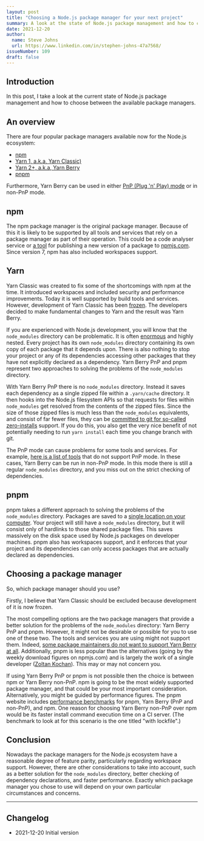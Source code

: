 ```yaml
---
layout: post
title: "Choosing a Node.js package manager for your next project"
summary: A look at the state of Node.js package management and how to choose between the available package managers.
date: 2021-12-20
author:
  name: Steve Johns
  url: https://www.linkedin.com/in/stephen-johns-47a7568/
issueNumber: 109
draft: false
---
```


## Introduction

In this post, I take a look at the current state of Node.js package management and how to choose between the available package managers.

## An overview

There are four popular package managers available now for the Node.js ecosystem:

- [npm](https://docs.npmjs.com/cli/v8/commands/npm)
- [Yarn 1, a.k.a, Yarn Classic)](https://classic.yarnpkg.com/lang/en/)
- [Yarn 2+, a.k.a, Yarn Berry](https://yarnpkg.com/)
- [pnpm](https://pnpm.io/)

Furthermore, Yarn Berry can be used in either [PnP (Plug 'n' Play) mode](https://yarnpkg.com/features/pnp) or in non-PnP mode.

## npm

The npm package manager is the original package manager. Because of this it is likely to be supported by all tools and services that rely on a package manager as part of their operation. This could be a code analyser service or [a tool](https://github.com/sindresorhus/np) for publishing a new version of a package to [npmjs.com](https://www.npmjs.com/). Since version 7, npm has also included workspaces support.

## Yarn

Yarn Classic was created to fix some of the shortcomings with npm at the time. It introduced workspaces and included security and performance improvements. Today it is well supported by build tools and services. However, development of Yarn Classic has been [frozen](https://github.com/yarnpkg/yarn). The developers decided to make fundamental changes to Yarn and the result was Yarn Berry.

If you are experienced with Node.js development, you will know that the `node_modules` directory can be problematic. It is often [enormous](https://devrant.com/rants/760537/heaviest-objects-in-the-universe) and highly nested. Every project has its own `node_modules` directory containing its own copy of each package that it depends upon. There is also nothing to stop your project or any of its dependencies accessing other packages that they have not explicitly declared as a dependency. Yarn Berry PnP and pnpm represent two approaches to solving the problems of the `node_modules` directory.

With Yarn Berry PnP there is no `node_modules` directory. Instead it saves each dependency as a single zipped file within a `.yarn/cache` directory. It then hooks into the Node.js filesystem APIs so that requests for files within `node_modules` get resolved from the contents of the zipped files. Since the size of those zipped files is much less than the `node_modules` equivalents, and consist of far fewer files, they can be [committed to git for so-called zero-installs](https://yarnpkg.com/features/zero-installs) support. If you do this, you also get the very nice benefit of not potentially needing to run `yarn install` each time you change branch with git.

The PnP mode can cause problems for some tools and services. For example, [here is a list of tools](https://yarnpkg.com/features/pnp#incompatible) that do not support PnP mode. In these cases, Yarn Berry can be run in non-PnP mode. In this mode there is still a regular `node_modules` directory, and you miss out on the strict checking of dependencies.

## pnpm

pnpm takes a different approach to solving the problems of the `node_modules` directory. Packages are saved to a [single location on your computer](https://pnpm.io/motivation). Your project will still have a `node_modules` directory, but it will consist only of hardlinks to those shared package files. This saves massively on the disk space used by Node.js packages on developer machines. pnpm also has workspaces support, and it enforces that your project and its dependencies can only access packages that are actually declared as dependencies.

## Choosing a package manager

So, which package manager should you use?

Firstly, I believe that Yarn Classic should be excluded because development of it is now frozen.

The most compelling options are the two package managers that provide a better solution for the problems of the `node_modules` directory: Yarn Berry PnP and pnpm. However, it might not be desirable or possible for you to use one of these two. The tools and services you are using might not support them. Indeed, [some package maintainers do not want to support Yarn Berry at all](https://github.com/sindresorhus/np/issues/612). Additionally, pnpm is less popular than the alternatives (going by the weekly download figures on npmjs.com) and is largely the work of a single developer ([Zoltan Kochan](https://twitter.com/zoltankochan)). This may or may not concern you.

If using Yarn Berry PnP or pnpm is not possible then the choice is between npm or Yarn Berry non-PnP. npm is going to be the most widely supported package manager, and that could be your most important consideration. Alternatively, you might be guided by performance figures. The pnpm website includes [performance benchmarks](https://pnpm.io/benchmarks) for pnpm, Yarn Berry (PnP and non-PnP), and npm. One reason for choosing Yarn Berry non-PnP over npm would be its faster install command execution time on a CI server. (The benchmark to look at for this scenario is the one titled "with lockfile".)

## Conclusion

Nowadays the package managers for the Node.js ecosystem have a reasonable degree of feature parity, particularly regarding workspace support. However, there are other considerations to take into account, such as a better solution for the `node_modules` directory, better checking of dependency declarations, and faster performance. Exactly which package manager you chose to use will depend on your own particular circumstances and concerns.

---

## Changelog

- 2021-12-20 Initial version
